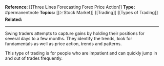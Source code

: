 **Reference:** [[Three Lines Forecasting Forex Price Action]]
**Type:** #permanentnote 
**Topics:** [[💹Stock Market]] [[Trading]] [[Types of Trading]]
**Related:**

----
Swing traders attempts to capture gains by holding their positions for several days to a few months. They identify the trends, look for fundamentals as well as price action, trends and patterns.

This type of trading is for people who are impatient and can quickly jump in and out of trades frequently.